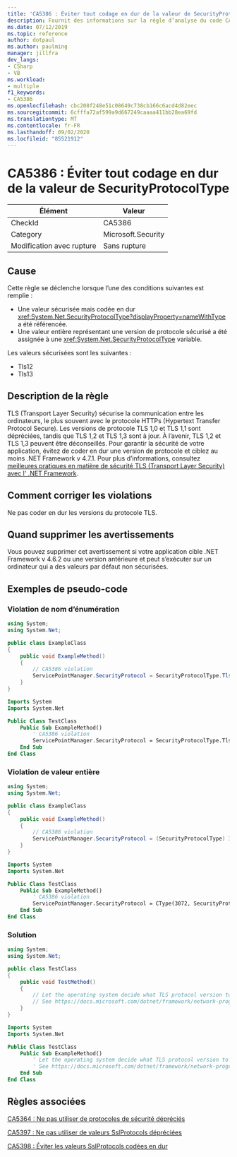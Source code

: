 ```yaml
---
title: 'CA5386 : Éviter tout codage en dur de la valeur de SecurityProtocolType'
description: Fournit des informations sur la règle d’analyse du code CA5386, notamment les causes, comment corriger les violations et quand la supprimer.
ms.date: 07/12/2019
ms.topic: reference
author: dotpaul
ms.author: paulming
manager: jillfra
dev_langs:
- CSharp
- VB
ms.workload:
- multiple
f1_keywords:
- CA5386
ms.openlocfilehash: cbc208f248e51c08649c738cb166c6acd4d82eec
ms.sourcegitcommit: 6cfffa72af599a9d667249caaaa411bb28ea69fd
ms.translationtype: MT
ms.contentlocale: fr-FR
ms.lasthandoff: 09/02/2020
ms.locfileid: "85521912"
---
```

# <a name="ca5386-avoid-hardcoding-securityprotocoltype-value"></a>CA5386 : Éviter tout codage en dur de la valeur de SecurityProtocolType

|Élément|Valeur|
|-|-|
|CheckId|CA5386|
|Category|Microsoft.Security|
|Modification avec rupture|Sans rupture|

## <a name="cause"></a>Cause

Cette règle se déclenche lorsque l’une des conditions suivantes est remplie :
- Une valeur sécurisée mais codée en dur <xref:System.Net.SecurityProtocolType?displayProperty=nameWithType> a été référencée.
- Une valeur entière représentant une version de protocole sécurisé a été assignée à une <xref:System.Net.SecurityProtocolType> variable.

Les valeurs sécurisées sont les suivantes :
- Tls12
- Tls13

## <a name="rule-description"></a>Description de la règle

TLS (Transport Layer Security) sécurise la communication entre les ordinateurs, le plus souvent avec le protocole HTTPs (Hypertext Transfer Protocol Secure). Les versions de protocole TLS 1,0 et TLS 1,1 sont dépréciées, tandis que TLS 1,2 et TLS 1,3 sont à jour. À l’avenir, TLS 1,2 et TLS 1,3 peuvent être déconseillés. Pour garantir la sécurité de votre application, évitez de coder en dur une version de protocole et ciblez au moins .NET Framework v 4.7.1. Pour plus d’informations, consultez [meilleures pratiques en matière de sécurité TLS (Transport Layer Security) avec l' .NET Framework](/dotnet/framework/network-programming/tls).

## <a name="how-to-fix-violations"></a>Comment corriger les violations

Ne pas coder en dur les versions du protocole TLS.

## <a name="when-to-suppress-warnings"></a>Quand supprimer les avertissements

Vous pouvez supprimer cet avertissement si votre application cible .NET Framework v 4.6.2 ou une version antérieure et peut s’exécuter sur un ordinateur qui a des valeurs par défaut non sécurisées.

## <a name="pseudo-code-examples"></a>Exemples de pseudo-code

### <a name="enumeration-name-violation"></a>Violation de nom d’énumération

```csharp
using System;
using System.Net;

public class ExampleClass
{
    public void ExampleMethod()
    {
        // CA5386 violation
        ServicePointManager.SecurityProtocol = SecurityProtocolType.Tls12;
    }
}
```

```vb
Imports System
Imports System.Net

Public Class TestClass
    Public Sub ExampleMethod()
        ' CA5386 violation
        ServicePointManager.SecurityProtocol = SecurityProtocolType.Tls12
    End Sub
End Class
```

### <a name="integer-value-violation"></a>Violation de valeur entière

```csharp
using System;
using System.Net;

public class ExampleClass
{
    public void ExampleMethod()
    {
        // CA5386 violation
        ServicePointManager.SecurityProtocol = (SecurityProtocolType) 3072;    // TLS 1.2
    }
}
```

```vb
Imports System
Imports System.Net

Public Class TestClass
    Public Sub ExampleMethod()
        ' CA5386 violation
        ServicePointManager.SecurityProtocol = CType(3072, SecurityProtocolType)   ' TLS 1.2
    End Sub
End Class
```

### <a name="solution"></a>Solution

```csharp
using System;
using System.Net;

public class TestClass
{
    public void TestMethod()
    {
        // Let the operating system decide what TLS protocol version to use.
        // See https://docs.microsoft.com/dotnet/framework/network-programming/tls
    }
}
```

```vb
Imports System
Imports System.Net

Public Class TestClass
    Public Sub ExampleMethod()
        ' Let the operating system decide what TLS protocol version to use.
        ' See https://docs.microsoft.com/dotnet/framework/network-programming/tls
    End Sub
End Class
```

## <a name="related-rules"></a>Règles associées

[CA5364 : Ne pas utiliser de protocoles de sécurité dépréciés](ca5364.md)

[CA5397 : Ne pas utiliser de valeurs SslProtocols dépréciées](ca5397.md)

[CA5398 : Éviter les valeurs SslProtocols codées en dur](ca5398.md)
